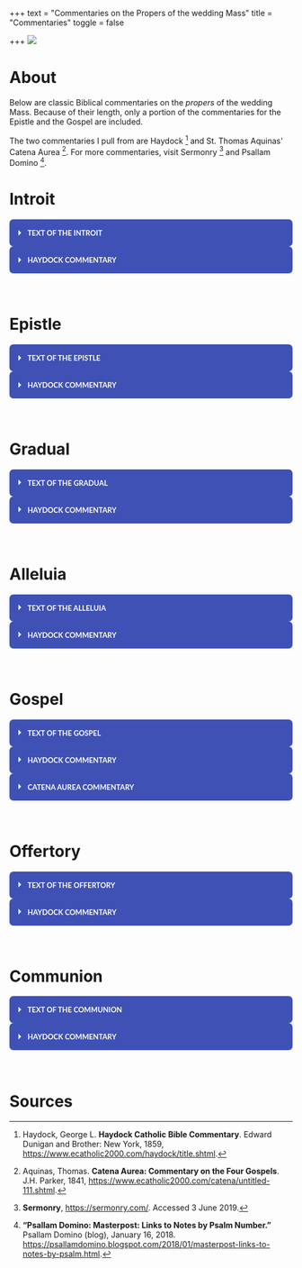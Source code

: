 +++
text = "Commentaries on the Propers of the wedding Mass"
title = "Commentaries"
toggle = false

+++
![](/uploads/_MG_0413-min.JPG)

# About

Below are classic Biblical commentaries on the _propers_ of the wedding Mass. Because of their length, only a portion of the commentaries for the Epistle and the Gospel are included. 

The two commentaries I pull from are Haydock [^1] and St. Thomas Aquinas' Catena Aurea [^2].
For more commentaries, visit Sermonry [^3] and Psallam Domino [^4].

# Introit

<html>
<div class="wrap-collabsible">
<input id="collapsible1" class="toggle" type="checkbox">
<label for="collapsible1" class="lbl-toggle">Text of the Introit</label>
<div class="collapsible-content">
<div class="content-inner">
<p>
Tobias 7:15; 8:19
Deus Israel coniungat vos: et ipse sit vobiscum, qui misertus est duobus unicis: et nunc, Domine, fac eos plenius benedicere te.

May the God of Israel join you together: and may He be with you, who was merciful to two only children: and now, O Lord, make them bless Thee more fully.  
</p>
</div>
</div>
</div>

<style>  
.wrap-collabsible {
margin-bottom: 1.2rem 0;
}

input[type='checkbox'] {
display: none;
}

.lbl-toggle {
display: block;

font-weight: bold;
font-family: montserrat;
font-size: 0.5rem;
text-transform: uppercase;
text-align: left;

padding: 0.5rem;

color: #FFFFFF;
background: #3F51B5;

cursor: pointer;

border-radius: 5px;
transition: all 0.25s ease-out;
}

.lbl-toggle:hover {
color: #000000;
}

.lbl-toggle::before {
content: ' ';
display: inline-block;

border-top: 5px solid transparent;
border-bottom: 5px solid transparent;
border-left: 5px solid currentColor;
vertical-align: middle;
margin-right: .7rem;
transform: translateY(-2px);

transition: transform .2s ease-out;
}

.toggle:checked + .lbl-toggle::before {
transform: rotate(90deg) translateX(-3px);
}

.collapsible-content {
max-height: 0px;
overflow: hidden;
transition: max-height .25s ease-in-out;
}

.toggle:checked + .lbl-toggle + .collapsible-content {
max-height: 350px;
}

.toggle:checked + .lbl-toggle {
border-bottom-right-radius: 0;
border-bottom-left-radius: 0;
}

.collapsible-content .content-inner {
background: rgba(250, 224, 66, .2);
border-bottom: 1px solid rgba(250, 224, 66, .45);
border-bottom-left-radius: 7px;
border-bottom-right-radius: 7px;
padding: .5rem 1rem;
}

</style>

</html>

<html>
<div class="wrap-collabsible">
<input id="collapsible2" class="toggle" type="checkbox">
<label for="collapsible2" class="lbl-toggle">Haydock Commentary</label>
<div class="collapsible-content">
<div class="content-inner">
<p>
Ver. 15.  Hand.  This was the mode of confirming agreements, in Media.  Alex. Genial v. 3. --- The custom prevailed in marriages, (Lament. v. 6.  Isai. lxii. 8.) as it does still among Christians. --- It.  Gr. "her for a wife to Tobias, and said: Behold: take care of her according to the law of Moses, and go to thy father.  And he blessed them.  And he called Edna, his wife, and taking a book, wrote a note, (H. or contract.  C.) and sealed it, and they began to eat."  H. --- It was almost universally the custom to have such writings, particularly where polygamy prevailed.  The wives of lower condition were taken without formality.  C.

Ver. 19.  Make.  Gr. "Shew them mercy, Lord.  Perfect their life in health, with gladness and mercy.  But he ordered his domestics to fill up the grave, and he made them a marriage feast for fourteen days.  And," v. 23.  The ancient Vulg. seems rather more conformable to the present. "Raguel ordered his wife to make several loaves, and going himself to the flock, he brought two cows and four rams, and ordered them to prepare a feast.  He called Tobias, and swore to him, saying, Thou shalt not depart hence these 14 days, but remain here eating and drinking with me, and shalt fill with joy me and my daughter, who has been greatly afflicted.  Receive half of my goods, and thou shalt return safe and sound to thy father; and after my death, and that of my wife, thou shalt have the other half."  H. --- Gr. and Heb. mention nothing of the beasts slaughtered, or of Raguel's testament.  C.  
</p>
</div>
</div>
</div>

<style>  
.wrap-collabsible {
margin-bottom: 1.2rem 0;
}

input[type='checkbox'] {
display: none;
}

.lbl-toggle {
display: block;

font-weight: bold;
font-family: montserrat;
font-size: 0.6rem;
text-transform: uppercase;
text-align: left;

padding: 1rem;

color: #FFFFE6;
background: #FFFFE6;

cursor: pointer;

border-radius: 7px;
transition: all 0.25s ease-out;
}

.lbl-toggle:hover {
color: #000000;
}

.lbl-toggle::before {
content: ' ';
display: inline-block;

border-top: 5px solid transparent;
border-bottom: 5px solid transparent;
border-left: 5px solid currentColor;
vertical-align: middle;
margin-right: .7rem;
transform: translateY(-2px);

transition: transform .2s ease-out;
}

.toggle:checked + .lbl-toggle::before {
transform: rotate(90deg) translateX(-3px);
}

.collapsible-content {
max-height: 0px;
overflow: hidden;
transition: max-height .25s ease-in-out;
}

.toggle:checked + .lbl-toggle + .collapsible-content {
max-height: 700px;
}

.toggle:checked + .lbl-toggle {
border-bottom-right-radius: 0;
border-bottom-left-radius: 0;
}

.collapsible-content .content-inner {
background: rgba(250, 224, 66, .2);
border-bottom: 1px solid rgba(250, 224, 66, .45);
border-bottom-left-radius: 7px;
border-bottom-right-radius: 7px;
padding: .5rem 1rem;
}

</style>

<br>
<br>

</html>

# Epistle

<html>
<div class="wrap-collabsible">
<input id="collapsible3" class="toggle" type="checkbox">
<label for="collapsible3" class="lbl-toggle">Text of the Epistle</label>
<div class="collapsible-content">
<div class="content-inner">
<p>
Ephesians 5:22-33

Wives, be subject to your husbands, as to the Lord.  For the husband is the head of the wife as Christ is the head of the church, his body, and is himself its Savior. As the church is subject to Christ, so let wives also be subject in everything to their husbands. Husbands, love your wives, as Christ loved the church and gave himself up for her, that he might sanctify her, having cleansed her by the washing of water with the word,  that he might present the church to himself in splendor, without spot or wrinkle or any such thing, that she might be holy and without blemish.  Even so husbands should love their wives as their own bodies. He who loves his wife loves himself. For no man ever hates his own flesh, but nourishes and cherishes it, as Christ does the church, because we are members of his body. “For this reason a man shall leave his father and mother and be joined to his wife, and the two shall become one flesh.” This mystery is a profound one, and I am saying that it refers to Christ and the church; however, let each one of you love his wife as himself, and let the wife see that she respects her husband.
</p>
</div>
</div>
</div>

<style>  
.wrap-collabsible {
margin-bottom: 1.2rem 0;
}

input[type='checkbox'] {
display: none;
}

.lbl-toggle {
display: block;

font-weight: bold;
font-family: lato;
font-size: 0.8rem;
text-transform: uppercase;
text-align: left;

padding: 1rem;

color: #FFFFFF;
background: #3F51B5;

cursor: pointer;

border-radius: 7px;
transition: all 0.25s ease-out;
}

.lbl-toggle:hover {
color: #000000;
}

.lbl-toggle::before {
content: ' ';
display: inline-block;

border-top: 5px solid transparent;
border-bottom: 5px solid transparent;
border-left: 5px solid currentColor;
vertical-align: middle;
margin-right: .7rem;
transform: translateY(-2px);

transition: transform .2s ease-out;
}

.toggle:checked + .lbl-toggle::before {
transform: rotate(90deg) translateX(-3px);
}

.collapsible-content {
max-height: 0px;
overflow: hidden;
transition: max-height .25s ease-in-out;
}

.toggle:checked + .lbl-toggle + .collapsible-content {
max-height: 2500px;
}

.toggle:checked + .lbl-toggle {
border-bottom-right-radius: 0;
border-bottom-left-radius: 0;
}

.collapsible-content .content-inner {
background: rgba(250, 224, 66, .2);
border-bottom: 1px solid rgba(250, 224, 66, .45);
border-bottom-left-radius: 7px;
border-bottom-right-radius: 7px;
padding: .5rem 1rem;
}

</style>

</html>

<html>
<div class="wrap-collabsible">
<input id="collapsible4" class="toggle" type="checkbox">
<label for="collapsible4" class="lbl-toggle">Haydock Commentary</label>
<div class="collapsible-content">
<div class="content-inner">
<p>
Ver. 23. For the husband is the head of the wife. Though S. Paul here speaks of a man, who is a husband, we may rather translate man than husband, being the same sentence and same words as 1 Cor. xi. 3. where even the Prot. translation has, that the man is head of the woman. — He (Christ) is the saviour of his mystical body, the Church: though some expound it, that the husband is to save and take care of his wife, who is as it were his body. Wi. 
  
Ver. 24. As the church is subject to Christ. The Church then, according to S. Paul, is ever obedient to Christ: and can never fall from him, but remain faithful to him, unspotted and unchanged to the end of the world. Ch. 

Ver. 26. Cleansing it by the laver\[3\] of water, in the word of life. By this washing is generally understood the sacrament of baptism; and by the word of life, not the word of the gospel preached, but the words or form used in the administration of baptism, according to Christ’s institution: but this is not so certain. Wi. 
  
Read commentaries for verses 27-32 in the links below!
</p>
</div>
</div>
</div>

<style>  
.wrap-collabsible {
margin-bottom: 1.2rem 0;
}

input[type='checkbox'] {
display: none;
}

.lbl-toggle {
display: block;

font-weight: bold;
font-family: lato;
font-size: 0.6rem;
text-transform: uppercase;
text-align: left;

padding: 1rem;

color: #FFFFFF;
background: #3F51B5;

cursor: pointer;

border-radius: 7px;
transition: all 0.25s ease-out;
}

.lbl-toggle:hover {
color: #000000;
}

.lbl-toggle::before {
content: ' ';
display: inline-block;

border-top: 5px solid transparent;
border-bottom: 5px solid transparent;
border-left: 5px solid currentColor;
vertical-align: middle;
margin-right: .7rem;
transform: translateY(-2px);

transition: transform .2s ease-out;
}

.toggle:checked + .lbl-toggle::before {
transform: rotate(90deg) translateX(-3px);
}

.collapsible-content {
max-height: 0px;
overflow: hidden;
transition: max-height .25s ease-in-out;
}

.toggle:checked + .lbl-toggle + .collapsible-content {
max-height: 3500px;
}

.toggle:checked + .lbl-toggle {
border-bottom-right-radius: 0;
border-bottom-left-radius: 0;
}

.collapsible-content .content-inner {
background: rgba(250, 224, 66, .2);
border-bottom: 1px solid rgba(250, 224, 66, .45);
border-bottom-left-radius: 7px;
border-bottom-right-radius: 7px;
padding: .5rem 1rem;
}

</style>

</html>

<br>
<br>

# Gradual

<html>
<div class="wrap-collabsible">
<input id="collapsible5" class="toggle" type="checkbox">
<label for="collapsible5" class="lbl-toggle">Text of the Gradual</label>
<div class="collapsible-content">
<div class="content-inner">
<p>
Psalms 127:3

Uxor tua sicut vitis abundans in lateribus domus tuae. V. Filii tui sicut novellae olivarum in circuitu mensae tuae. Alleluia, alleluia.

Thy wife shall be as a fruitful vine on the sides of thy house. V. Thy children as olive plants round about thy table. Alleluia, alleluia.
</p>
</div>
</div>
</div>

<style>  
.wrap-collabsible {
margin-bottom: 1.2rem 0;
}

input[type='checkbox'] {
display: none;
}

.lbl-toggle {
display: block;

font-weight: bold;
font-family: lato;
font-size: 0.8rem;
text-transform: uppercase;
text-align: left;

padding: 1rem;

color: #FFFFFF;
background: #3F51B5;

cursor: pointer;

border-radius: 7px;
transition: all 0.25s ease-out;
}

.lbl-toggle:hover {
color: #000000;
}

.lbl-toggle::before {
content: ' ';
display: inline-block;

border-top: 5px solid transparent;
border-bottom: 5px solid transparent;
border-left: 5px solid currentColor;
vertical-align: middle;
margin-right: .7rem;
transform: translateY(-2px);

transition: transform .2s ease-out;
}

.toggle:checked + .lbl-toggle::before {
transform: rotate(90deg) translateX(-3px);
}

.collapsible-content {
max-height: 0px;
overflow: hidden;
transition: max-height .25s ease-in-out;
}

.toggle:checked + .lbl-toggle + .collapsible-content {
max-height: 500px;
}

.toggle:checked + .lbl-toggle {
border-bottom-right-radius: 0;
border-bottom-left-radius: 0;
}

.collapsible-content .content-inner {
background: rgba(250, 224, 66, .2);
border-bottom: 1px solid rgba(250, 224, 66, .45);
border-bottom-left-radius: 7px;
border-bottom-right-radius: 7px;
padding: .5rem 1rem;
}

</style>

</html>

<html>
<div class="wrap-collabsible">
<input id="collapsible6" class="toggle" type="checkbox">
<label for="collapsible6" class="lbl-toggle">Haydock Commentary</label>
<div class="collapsible-content">
<div class="content-inner">
<p>
Ver. 3. Sides. Against which vines were planted. C. — The married people who fear God, shall commonly have a numerous posterity; or their souls shall produce many good works in the Church, which springs from our Saviour’s side. Children denote such good works. W. — Plants. Ps. cxliii. 12. Hom. Odys. vi. 163.
</p>
</div>
</div>
</div>

<style>  
.wrap-collabsible {
margin-bottom: 1.2rem 0;
}

input[type='checkbox'] {
display: none;
}

.lbl-toggle {
display: block;

font-weight: bold;
font-family: lato;
font-size: 0.8rem;
text-transform: uppercase;
text-align: left;

padding: 1rem;

color: #FFFFFF;
background: #3F51B5;

cursor: pointer;

border-radius: 7px;
transition: all 0.25s ease-out;
}

.lbl-toggle:hover {
color: #000000;
}

.lbl-toggle::before {
content: ' ';
display: inline-block;

border-top: 5px solid transparent;
border-bottom: 5px solid transparent;
border-left: 5px solid currentColor;
vertical-align: middle;
margin-right: .7rem;
transform: translateY(-2px);

transition: transform .2s ease-out;
}

.toggle:checked + .lbl-toggle::before {
transform: rotate(90deg) translateX(-3px);
}

.collapsible-content {
max-height: 0px;
overflow: hidden;
transition: max-height .25s ease-in-out;
}

.toggle:checked + .lbl-toggle + .collapsible-content {
max-height: 500px;
}

.toggle:checked + .lbl-toggle {
border-bottom-right-radius: 0;
border-bottom-left-radius: 0;
}

.collapsible-content .content-inner {
background: rgba(250, 224, 66, .2);
border-bottom: 1px solid rgba(250, 224, 66, .45);
border-bottom-left-radius: 7px;
border-bottom-right-radius: 7px;
padding: .5rem 1rem;
}

</style>

</html>

<br>
<br>

# Alleluia

<html>
<div class="wrap-collabsible">
<input id="collapsible7" class="toggle" type="checkbox">
<label for="collapsible7" class="lbl-toggle">Text of the Alleluia</label>
<div class="collapsible-content">
<div class="content-inner">
<p>
Psalms 19:3; 133:3

Alleluia, alleluia. V. Mittat vobis Dominus auxilium de sancto: et de Sion tueatur vos. Alleluia. V. Benedicat vobis Dominus ex Sion: qui fecit coelum et terram. Alleluia.

Alleluia, alleluia. V. (Ps. 19. 3) May the Lord send you help from the sanctuary, and defend you out of Sion. Alleluia. V. (Ps. 133. 3). May the Lord out of Sion bless you: who hath made heaven and earth. Alleluia.
</p>
</div>
</div>
</div>

<style>  
.wrap-collabsible {
margin-bottom: 1.2rem 0;
}

input[type='checkbox'] {
display: none;
}

.lbl-toggle {
display: block;

font-weight: bold;
font-family: lato;
font-size: 0.8rem;
text-transform: uppercase;
text-align: left;

padding: 1rem;

color: #FFFFFF;
background: #3F51B5;

cursor: pointer;

border-radius: 7px;
transition: all 0.25s ease-out;
}

.lbl-toggle:hover {
color: #000000;
}

.lbl-toggle::before {
content: ' ';
display: inline-block;

border-top: 5px solid transparent;
border-bottom: 5px solid transparent;
border-left: 5px solid currentColor;
vertical-align: middle;
margin-right: .7rem;
transform: translateY(-2px);

transition: transform .2s ease-out;
}

.toggle:checked + .lbl-toggle::before {
transform: rotate(90deg) translateX(-3px);
}

.collapsible-content {
max-height: 0px;
overflow: hidden;
transition: max-height .25s ease-in-out;
}

.toggle:checked + .lbl-toggle + .collapsible-content {
max-height: 600px;
}

.toggle:checked + .lbl-toggle {
border-bottom-right-radius: 0;
border-bottom-left-radius: 0;
}

.collapsible-content .content-inner {
background: rgba(250, 224, 66, .2);
border-bottom: 1px solid rgba(250, 224, 66, .45);
border-bottom-left-radius: 7px;
border-bottom-right-radius: 7px;
padding: .5rem 1rem;
}

</style>

</html>

<html>
<div class="wrap-collabsible">
<input id="collapsible8" class="toggle" type="checkbox">
<label for="collapsible8" class="lbl-toggle">Haydock Commentary</label>
<div class="collapsible-content">
<div class="content-inner">
<p>
Ver. 3. Sion, where God was supposed to reside, in the tabernacle; though he was also in heaven, v. 7. C.
Ver. 3. Thee. “A Levite on guard answers the cantor,” (Houbig.) or the priests say this to the people, when they were departing home. Num. vi. 23. C. — Earth. All things were made to praise God. W.
</p>
</div>
</div>
</div>

<style>  
.wrap-collabsible {
margin-bottom: 1.2rem 0;
}

input[type='checkbox'] {
display: none;
}

.lbl-toggle {
display: block;

font-weight: bold;
font-family: lato;
font-size: 0.8rem;
text-transform: uppercase;
text-align: left;

padding: 1rem;

color: #FFFFFF;
background: #3F51B5;

cursor: pointer;

border-radius: 7px;
transition: all 0.25s ease-out;
}

.lbl-toggle:hover {
color: #000000;
}

.lbl-toggle::before {
content: ' ';
display: inline-block;

border-top: 5px solid transparent;
border-bottom: 5px solid transparent;
border-left: 5px solid currentColor;
vertical-align: middle;
margin-right: .7rem;
transform: translateY(-2px);

transition: transform .2s ease-out;
}

.toggle:checked + .lbl-toggle::before {
transform: rotate(90deg) translateX(-3px);
}

.collapsible-content {
max-height: 0px;
overflow: hidden;
transition: max-height .25s ease-in-out;
}

.toggle:checked + .lbl-toggle + .collapsible-content {
max-height: 500px;
}

.toggle:checked + .lbl-toggle {
border-bottom-right-radius: 0;
border-bottom-left-radius: 0;
}

.collapsible-content .content-inner {
background: rgba(250, 224, 66, .2);
border-bottom: 1px solid rgba(250, 224, 66, .45);
border-bottom-left-radius: 7px;
border-bottom-right-radius: 7px;
padding: .5rem 1rem;
}

</style>

</html>

<br>
<br>

# Gospel

<html>
<div class="wrap-collabsible">
<input id="collapsible9" class="toggle" type="checkbox">
<label for="collapsible9" class="lbl-toggle">Text of the Gospel</label>
<div class="collapsible-content">
<div class="content-inner">
<p>
Matthew 19:3-6

In illo tempore: Accesérunt ad Jesum pharisæi tentántes eum, et dicéntes: Si licet hómini dimíttere uxorem suam, quacúmque ex causa? Qui respóndens, ait eis: Non legístis, quia qui fecit hóminem ab inítio, másculum et féminam fecit eos? et dixit: Propter hoc dimíttet homo patrem et matrem, et adhærébit uxóri suæ, et erunt duo in carne una. Itaque jam non sunt duo, sed una caro. Quod ergo Deus conjúnxit, homo non séparet.

At that time: The Pharisees came to Jesus, tempting Him and saying; It is lawful for a man to put away his wife for every cause? Who answering said to them, Have ye not read, that He who made man from the beginning, made them male and female? and He said, For this cause shall a man leave his father and mother, and shall cleave to his wife, and they two shall be in one flesh. Therefore, now they are not two but one flesh. What, therefore, God hath joined together, let no man put asunder.
</p>
</div>
</div>
</div>

<style>  
.wrap-collabsible {
margin-bottom: 1.2rem 0;
}

input[type='checkbox'] {
display: none;
}

.lbl-toggle {
display: block;

font-weight: bold;
font-family: lato;
font-size: 0.8rem;
text-transform: uppercase;
text-align: left;

padding: 1rem;

color: #FFFFFF;
background: #3F51B5;

cursor: pointer;

border-radius: 7px;
transition: all 0.25s ease-out;
}

.lbl-toggle:hover {
color: #000000;
}

.lbl-toggle::before {
content: ' ';
display: inline-block;

border-top: 5px solid transparent;
border-bottom: 5px solid transparent;
border-left: 5px solid currentColor;
vertical-align: middle;
margin-right: .7rem;
transform: translateY(-2px);

transition: transform .2s ease-out;
}

.toggle:checked + .lbl-toggle::before {
transform: rotate(90deg) translateX(-3px);
}

.collapsible-content {
max-height: 0px;
overflow: hidden;
transition: max-height .25s ease-in-out;
}

.toggle:checked + .lbl-toggle + .collapsible-content {
max-height: 1000px;
}

.toggle:checked + .lbl-toggle {
border-bottom-right-radius: 0;
border-bottom-left-radius: 0;
}

.collapsible-content .content-inner {
background: rgba(250, 224, 66, .2);
border-bottom: 1px solid rgba(250, 224, 66, .45);
border-bottom-left-radius: 7px;
border-bottom-right-radius: 7px;
padding: .5rem 1rem;
}

</style>

</html>

<html>
<div class="wrap-collabsible">
<input id="collapsible10" class="toggle" type="checkbox">
<label for="collapsible10" class="lbl-toggle">Haydock Commentary</label>
<div class="collapsible-content">
<div class="content-inner">
<p>
Ver. 3. Is it lawful? Here again the Pharisees, ever anxious to ensnare Jesus in his words, come to him and ask him, is it lawful for a man to put away his wife for every cause? Thinking now they had to a certainty succeeded, they argue thus with themselves: shall he say that it is not lawful, we will accuse him of blasphemy, contradicting the Scriptures. For, it is written, Deut. iv. 1. If a man take a wife, and she find not favour in his eyes, for some uncleanness, he shall write a bill of divorce. And Malachy, ii. 16. When thou shalt hate her, put her away. — On the other hand, if he shall say it is lawful, we will accuse him of favouring the passions. But Jesus Christ, the wisdom of the eternal Father, silences them with the authority of that Scripture they attempted to bring against him. What God has joined together, let no man put asunder; intimating, that the connexion between husband and wife is so strict, that by it they become as one flesh, and can no more be separated than one member from another. Dion. Carth. — To put away his wife for every cause,\[1\] or upon every occasion. They did not doubt it, if the cause was considerable. Wi.

Read the commentaries from verses 4-5 at the links below!
</p>
</div>
</div>
</div>

<style>  
.wrap-collabsible {
margin-bottom: 1.2rem 0;
}

input[type='checkbox'] {
display: none;
}

.lbl-toggle {
display: block;

font-weight: bold;
font-family: lato;
font-size: 0.8rem;
text-transform: uppercase;
text-align: left;

padding: 1rem;

color: #FFFFFF;
background: #3F51B5;

cursor: pointer;

border-radius: 7px;
transition: all 0.25s ease-out;
}

.lbl-toggle:hover {
color: #000000;
}

.lbl-toggle::before {
content: ' ';
display: inline-block;

border-top: 5px solid transparent;
border-bottom: 5px solid transparent;
border-left: 5px solid currentColor;
vertical-align: middle;
margin-right: .7rem;
transform: translateY(-2px);

transition: transform .2s ease-out;
}

.toggle:checked + .lbl-toggle::before {
transform: rotate(90deg) translateX(-3px);
}

.collapsible-content {
max-height: 0px;
overflow: hidden;
transition: max-height .25s ease-in-out;
}

.toggle:checked + .lbl-toggle + .collapsible-content {
max-height: 1500px;
}

.toggle:checked + .lbl-toggle {
border-bottom-right-radius: 0;
border-bottom-left-radius: 0;
}

.collapsible-content .content-inner {
background: rgba(250, 224, 66, .2);
border-bottom: 1px solid rgba(250, 224, 66, .45);
border-bottom-left-radius: 7px;
border-bottom-right-radius: 7px;
padding: .5rem 1rem;
}

</style>

</html>

<html>
<div class="wrap-collabsible">
<input id="collapsible11" class="toggle" type="checkbox">
<label for="collapsible11" class="lbl-toggle">Catena Aurea Commentary</label>
<div class="collapsible-content">
<div class="content-inner">
<p>
CHRYSOSTOM. (Hom. lxii.) The Lord had before left Judæa because of their jealousy, but now He keeps Himself more to it, because His passion was near at hand. Yet does He not go up to Judæa itself, but into the borders of Judæa; whence it is said, And it came to pass when Jesus had ended all these sayings, he departed from Galilee.

RABANUS. Here then He begins to relate what He did, taught, or suffered in Judæa. At first beyond Jordan eastward, afterwards on this side Jordan when He came to Jericho, Bethphage, and Jerusalem; whence it follows, And He came into the coasts of Judæa beyond Jordan.

PSEUDO-CHRYSOSTOM.e. As the righteous Lord of all, who loves these servants so as not to despise those.

RABANUS. It should be known, that the whole territory of the Israelites was called Judæa, to distinguish it from other nations. But its southern portion, inhabited by the tribes of Judah and Benjamin, was called Judæa proper, to distinguish it from other districts in the same province as Samaria, Galilee, Decapolis, and the rest. It follows, And great multitudes followed him.

PSEUDO-CHRYSOSTOM. They were conducting Him forth, as the young children of a father going on a far journey. And He setting forth as a father, left them as pledges of His love the healing of their diseases, as it is said, And he healed them.

CHRYSOSTOM. It should be also observed, that the Lord is not either ever delivering doctrine, or ever working miracles, but one while does this, and again turns to that; that by His miracles faith might be given to what He said, and by His teaching might be shewed the profit of those things which He wrought.

ORIGEN. The Lord healed the multitudes beyond Jordan, where baptism was given. For all are truly healed from spiritual sickness in baptism; and many follow Christ as did these multitudes, but not rising up as Matthew, who arose and followed the Lord,

HILARY. Also He cures the Galileans on the borders of Judæa, that He might admit the sins of the Gentiles to that pardon which was prepared for the Jews.

CHRYSOSTOM. For indeed Christ so healed men, as to do good both to themselves, and through them to many other. For these men’s healing was to others the occasion of their knowledge of God; but not to the Pharisees, who were only hardened by the miracles; whence it follows; And the Pharisees came to him, tempting him,, and saying, Is it lawful for a man to put away his wife for every cause?

JEROME. That they might have Him as it were between the horns of a syllogism, so that, whatever answer He should make, it would lie open to cavil. Should He allow a wife to be put away for any cause, and the marriage of another, he would seem to contradict Himself as a preacher of chastity. Should He answer that she may not be put away for any cause whatsoever, He will be judged to have spoken impiously, and to make against the teaching of Moses and of God.

CHRYSOSTOM. Observe their wickedness even in the way of putting their question. The Lord had above disputed concerning thus law, but they now ask Him as though He had spoken nothing thereof, supposing He had forgot what He had before delivered in this matter.

PSEUDO-CHRYSOSTOM. But, as when you see one much pursuing the acquaintance of physicians, you know that he is sick, so, when you see either man or woman enquiring concerning divorce, know that that man is lustful and that woman unchaste. For chastity has pleasure in wedlock, but desire is tormented as though under a slavish bondage therein. And knowing that they had no sufficient cause to allege for their putting away their wives, save their own lewdness, they feigned many divers causes. They feared to ask Him for what cause, lest they should be tied down within the limits of fixed and certain causes; and therefore they asked if it were lawful for every cause; for they knew that appetite knows no limits, and cannot hold itself within the bounds of one marriage, but the more it is indulged the more it is kindled.

ORIGEN. Seeing the Lord thus tempted, let none of His disciples who is set to teach think it hard if he also be by some tempted. Howbeit, He replies to His tempters with the doctrines of piety.

JEROME. But He so frames His answer as to evade their snare. He brings in the testimony of Holy Writ, and the law of nature, and opposing God’s first sentence to this second, He answered and said unto them, Have ye not read, that he which made them at the beginning made them male and female? This is written in the beginning of Genesis. This teaches that second marriages are to be avoided, for He said not male and females, which was what was sought by the putting away of the first, but, male and female, implying only one tie of wedlock.

RABANUS. For by the wholesome design of God it was ordained that a man should have in the woman a part of his own body, and should not look upon as separate from himself that which he knew was formed out of himself.

PSEUDO-CHRYSOSTOM. If then God created the male and female out of one, to this end that they should be one, why then henceforth were not they born man and wife at one birth, as it is with certain insects? Because God created male and female for the continuance of the species, yet is He ever a lover of chastity, and promoter of continence. Therefore did He not follow this pattern in all kinds, to the end that, if any man choose to marry, he may know what is, according to the first disposition of the creation, the condition of man and wife; but if he choose not to marry, he shall not be under necessity to marry by the circumstances of his birth, lest he should by his continence be the destruction of the other who was not willing to be continent; for which same cause God forbids that after being joined in wedlock one should separate if the other be unwilling.

CHRYSOSTOM. But not by the law of creation only, but also by the practice of the law, He shews that they ought to be joined one and one, and never put asunder, And he said, For this cause shall a man leave his father and his mother, and shall cleave to his wife.

JEROME. In like manner He says his wife, and not wives, and adds expressly, and they twain shall be one flesh. For it is the reward of marriage that one flesh, namely in the offspring, is made of two.

GLOSS. (interlin.) Or, one flesh, that is in carnal connexion.

PSEUDO-CHRYSOSTOM. If then because the wife is made of the man, and both one of one flesh, a man shall leave his father and his mother, then there should be yet greater affection between brothers and sisters, for these come of the same parents, but man and wife of different. But this is saying too much, because the ordinance of God is of more force than the law of nature. For God’s precepts are not subject to the law of nature, but nature bends to the precepts of God. Also brethren are born of one, that they should seek out different roads; but the man and the wife are born of different persons, that they should coalesce in one. The order of nature also follows the appointment of God. For as is the sap in trees, so is affection in man. The sap ascends from the roots into the leaves, and passes forth into the seed. Therefore parents love their children, but are not so loved of them, for the desire of a man is not towards his parents, but towards the sons whom he has begot; and this is what is said, Therefore shall a man leave his father and his mother, and shall cleave unto his wife.

CHRYSOSTOM. See the wisdom of the Teacher. Being asked, Is it lawful, He said not straight, It is not lawful, lest they should be troubled, but establishes it through a proof. For God made them from the beginning male and female, and not merely joined them together, but bade them quit father and mother; and not bade the husband merely approach his wife, but be joined to her, shewing by this manner of speaking the inseparable bond. He even added a still closer union, saying, And they twain shall be one flesh.

AUGUSTINE. (Gen. ad lit. ix. 19.) Whereas Scripture witnesses that these words were said by the first man, and the Lord here declares that God spake them, hence we should understand that by reason of the ecstasy which had passed upon Adam, he was enabled to speak this as a prophecy.

REMIGIUS. The Apostle says that this is a mystery in Christ and the Church (Eph. 5:32.); for the Lord Jesus Christ left His Father when He came down from heaven to earth; and He left His mother, that is, the synagogue, because of its unbelief, and clave unto His wife, that is, the Holy Church, and they two are one flesh, that is, Christ and the Church are one body.

CHRYSOSTOM. When He had brought forward the words and facts of the old law, He then interprets it with authority, and lays down a law, saying, Therefore they are no more twain, but one flesh. For as those who love one another spiritually are said to be one soul, And all they that believed had one heart and one soul, (Acts 4:32.) so husband and wife who love each other after the flesh, are said to be one flesh. And as it is a wretched thing to cut the flesh, so is it an unjust thing to put away a wife.

AUGUSTINE. (Civ. Dei, xiv. 22.) For they are called one, either from their union, or from the derivation of the woman, who was taken out of the side of the man.

CHRYSOSTOM. He brings in God yet again, saying, What God has joined, let no man put asunder, shewing that it is against both nature and God’s law to put away a wife; against nature, because one flesh is therein divided; against law, because God has joined and forbidden to sunder them.

JEROME. God has joined by making man and woman one flesh; this then man may not put asunder, but God only. Man puts asunder, when from desire of a second wife the first is put away; God puts asunder, who also had joined, when by consent for the service of God we so have our wives as though we had them not. (1 Cor. 7:29.)

AUGUSTINE. (Cont. Faust. xix. 29.) Behold now out of the books of Moses it is proved to the Jews that a wife may not be put away. For they thought that they were doing according to the purport of Moses’ law when they did put them away. This also we learn hence by the testimony of Christ Himself, that it was God who made it thus, and joined them male and female; which when the Manichæans deny, they are condemned, resisting the Gospel of Christ.

PSEUDO-CHRYSOSTOM. This sentence of chastity seemed hard to these adulterers; but they could not make answer to the argument. Howbeit, they will not submit to the truth, but betake themselves for shelter to Moses, as men having a bad cause fly to some powerful personage, that where justice is not, his countenance may prevail; They say unto him, Why did Moses then command to give a writing of divorcement, and to put her away?

JEROME. Here they reveal the cavil which they had prepared; albeit the Lord had not given sentence of Himself, but had recalled to their minds ancient history, and the commands of God.

CHRYSOSTOM. Had the Lord been opposed to the Old Testament, He would not thus have contended in Moses’ behalf, nor have gone about to shew that what was his was in agreement with the things of old. But the unspeakable wisdom of Christ made answer and excuse for these in this manner, He saith unto them, Moses for the hardness of your hearts suffered you to put away your wives. By this He clears Moses from their charge, and retorts it all upon their own head.

AUGUSTINE. (ubi sup.) For how great was that hardness! When not even the intervention of a bill of divorce, which gave room for just and prudent men to endeavour to dissuade, could move them to renew the conjugal affection. And with what wit do the Manichæans blame Moses, as severing wedlock by a bill of divorce, and commend Christ as, on the contrary, confirming its force? Whereas according to their impious science they should have praised Moses for putting asunder what the devil had joined, and found fault with Christ who riveted the bonds of the devil.

CHRYSOSTOM. At last, because what He had said was severe, He goes back to the old law, saying, From the beginning it was not so.

JEROME. What He says is to this purpose. Is it possible that God should so contradict Himself, as to command one thing at first, and after defeat His own ordinance by a new statute? Think not so; but, whereas Moses saw that through desire of second wives who should be richer, younger, or fairer, that the first were put to death, or treated ill, he chose rather to suffer separation, than the continuance of hatred and assassination. Observe moreover that He said not God suffered you, but, Moses; shewing that it was, as the Apostle speaks, a counsel of man, not a command of God. (1 Cor. 7:12.)

PSEUDO-CHRYSOSTOM. Therefore said He well, Moses suffered, not commanded. For what we command, that we ever wish; but when we suffer, we yield against our will, because we have not the power to put full restraint upon the evil wills of men. He therefore suffered you to do evil that you might not do worse; thus in suffering this he was not enforcing the righteousness of God, but taking away its sinfulness from a sin; that while you did it according to His law, your sin should not appear sin.
</p>
</div>
</div>
</div>

<style>  
.wrap-collabsible {
margin-bottom: 1.2rem 0;
}

input[type='checkbox'] {
display: none;
}

.lbl-toggle {
display: block;

font-weight: bold;
font-family: lato;
font-size: 0.8rem;
text-transform: uppercase;
text-align: left;

padding: 1rem;

color: #FFFFFF;
background: #3F51B5;

cursor: pointer;

border-radius: 7px;
transition: all 0.25s ease-out;
}

.lbl-toggle:hover {
color: #000000;
}

.lbl-toggle::before {
content: ' ';
display: inline-block;

border-top: 5px solid transparent;
border-bottom: 5px solid transparent;
border-left: 5px solid currentColor;
vertical-align: middle;
margin-right: .7rem;
transform: translateY(-2px);

transition: transform .2s ease-out;
}

.toggle:checked + .lbl-toggle::before {
transform: rotate(90deg) translateX(-3px);
}

.collapsible-content {
max-height: 0px;
overflow: hidden;
transition: max-height .25s ease-in-out;
}

.toggle:checked + .lbl-toggle + .collapsible-content {
max-height: 9000px;
}

.toggle:checked + .lbl-toggle {
border-bottom-right-radius: 0;
border-bottom-left-radius: 0;
}

.collapsible-content .content-inner {
background: rgba(250, 224, 66, .2);
border-bottom: 1px solid rgba(250, 224, 66, .45);
border-bottom-left-radius: 7px;
border-bottom-right-radius: 7px;
padding: .5rem 1rem;
}

</style>

</html>

<br>
<br>

# Offertory

<html>
<div class="wrap-collabsible">
<input id="collapsible12" class="toggle" type="checkbox">
<label for="collapsible12" class="lbl-toggle">Text of the Offertory</label>
<div class="collapsible-content">
<div class="content-inner">
<p>
Psalms 30:15-16

In te speravi, Domine: dixi: Tu es Deus meus: in manibus tuis tempora mea.

In Thee, O Lord, have I hoped: I said, Thou art my God; my times are in Thy hands.
</p>
</div>
</div>
</div>

<style>  
.wrap-collabsible {
margin-bottom: 1.2rem 0;
}

input[type='checkbox'] {
display: none;
}

.lbl-toggle {
display: block;

font-weight: bold;
font-family: lato;
font-size: 0.8rem;
text-transform: uppercase;
text-align: left;

padding: 1rem;

color: #FFFFFF;
background: #3F51B5;

cursor: pointer;

border-radius: 7px;
transition: all 0.25s ease-out;
}

.lbl-toggle:hover {
color: #000000;
}

.lbl-toggle::before {
content: ' ';
display: inline-block;

border-top: 5px solid transparent;
border-bottom: 5px solid transparent;
border-left: 5px solid currentColor;
vertical-align: middle;
margin-right: .7rem;
transform: translateY(-2px);

transition: transform .2s ease-out;
}

.toggle:checked + .lbl-toggle::before {
transform: rotate(90deg) translateX(-3px);
}

.collapsible-content {
max-height: 0px;
overflow: hidden;
transition: max-height .25s ease-in-out;
}

.toggle:checked + .lbl-toggle + .collapsible-content {
max-height: 700px;
}

.toggle:checked + .lbl-toggle {
border-bottom-right-radius: 0;
border-bottom-left-radius: 0;
}

.collapsible-content .content-inner {
background: rgba(250, 224, 66, .2);
border-bottom: 1px solid rgba(250, 224, 66, .45);
border-bottom-left-radius: 7px;
border-bottom-right-radius: 7px;
padding: .5rem 1rem;
}

</style>

</html>

<html>
<div class="wrap-collabsible">
<input id="collapsible13" class="toggle" type="checkbox">
<label for="collapsible13" class="lbl-toggle">Haydock Commentary</label>
<div class="collapsible-content">
<div class="content-inner">
<p>
Ver. 16. Lots. Sept. Rom. klhroi, as the same word, hittothai is rendered Judg. xxi. 22. Others explain “times,” with the Rom. Psalter, &c. in the same sense, to denote (Bert.) that all the vicissitudes of life, both prosperity and adversity, are at God’s disposal. Theod. — If he protects me, all my enemies will rage in vain. C.  
</p>
</div>
</div>
</div>

<style>  
.wrap-collabsible {
margin-bottom: 1.2rem 0;
}

input[type='checkbox'] {
display: none;
}

.lbl-toggle {
display: block;

font-weight: bold;
font-family: lato;
font-size: 0.8rem;
text-transform: uppercase;
text-align: left;

padding: 1rem;

color: #FFFFFF;
background: #3F51B5;

cursor: pointer;

border-radius: 7px;
transition: all 0.25s ease-out;
}

.lbl-toggle:hover {
color: #000000;
}

.lbl-toggle::before {
content: ' ';
display: inline-block;

border-top: 5px solid transparent;
border-bottom: 5px solid transparent;
border-left: 5px solid currentColor;
vertical-align: middle;
margin-right: .7rem;
transform: translateY(-2px);

transition: transform .2s ease-out;
}

.toggle:checked + .lbl-toggle::before {
transform: rotate(90deg) translateX(-3px);
}

.collapsible-content {
max-height: 0px;
overflow: hidden;
transition: max-height .25s ease-in-out;
}

.toggle:checked + .lbl-toggle + .collapsible-content {
max-height: 700px;
}

.toggle:checked + .lbl-toggle {
border-bottom-right-radius: 0;
border-bottom-left-radius: 0;
}

.collapsible-content .content-inner {
background: rgba(250, 224, 66, .2);
border-bottom: 1px solid rgba(250, 224, 66, .45);
border-bottom-left-radius: 7px;
border-bottom-right-radius: 7px;
padding: .5rem 1rem;
}

</style>

</html>

<br>
<br>

# Communion

<html>
<div class="wrap-collabsible">
<input id="collapsible14" class="toggle" type="checkbox">
<label for="collapsible14" class="lbl-toggle">Text of the Communion</label>
<div class="collapsible-content">
<div class="content-inner">
<p>
Psalms 127:4, 6

Ecce sic benedicetur omnis homo, qui timet Dominum: et videas filios filiorum tuorum: pax super Israel.

Behold, thus shall every man be blessed that feareth the Lord; and mayest thou see thy children’s children; peace upon Israel.
</p>
</div>
</div>
</div>

<style>  
.wrap-collabsible {
margin-bottom: 1.2rem 0;
}

input[type='checkbox'] {
display: none;
}

.lbl-toggle {
display: block;

font-weight: bold;
font-family: lato;
font-size: 0.8rem;
text-transform: uppercase;
text-align: left;

padding: 1rem;

color: #FFFFFF;
background: #3F51B5;

cursor: pointer;

border-radius: 7px;
transition: all 0.25s ease-out;
}

.lbl-toggle:hover {
color: #000000;
}

.lbl-toggle::before {
content: ' ';
display: inline-block;

border-top: 5px solid transparent;
border-bottom: 5px solid transparent;
border-left: 5px solid currentColor;
vertical-align: middle;
margin-right: .7rem;
transform: translateY(-2px);

transition: transform .2s ease-out;
}

.toggle:checked + .lbl-toggle::before {
transform: rotate(90deg) translateX(-3px);
}

.collapsible-content {
max-height: 0px;
overflow: hidden;
transition: max-height .25s ease-in-out;
}

.toggle:checked + .lbl-toggle + .collapsible-content {
max-height: 350px;
}

.toggle:checked + .lbl-toggle {
border-bottom-right-radius: 0;
border-bottom-left-radius: 0;
}

.collapsible-content .content-inner {
background: rgba(250, 224, 66, .2);
border-bottom: 1px solid rgba(250, 224, 66, .45);
border-bottom-left-radius: 7px;
border-bottom-right-radius: 7px;
padding: .5rem 1rem;
}

</style>

</html>

<html>
<div class="wrap-collabsible">
<input id="collapsible15" class="toggle" type="checkbox">
<label for="collapsible15" class="lbl-toggle">Haydock Commentary</label>
<div class="collapsible-content">
<div class="content-inner">
<p>
Ver. 6. Israel. This is best secured by a well-regulated and numerous people. Bert. — The good works, performed on earth, will be rewarded in heaven. W. — We shall rejoice in the spiritual children, whom we shall have begotten. M.  
</p>
</div>
</div>
</div>

<style>  
.wrap-collabsible {
margin-bottom: 1.2rem 0;
}

input[type='checkbox'] {
display: none;
}

.lbl-toggle {
display: block;

font-weight: bold;
font-family: lato;
font-size: 0.8rem;
text-transform: uppercase;
text-align: left;

padding: 1rem;

color: #FFFFFF;
background: #3F51B5;

cursor: pointer;

border-radius: 7px;
transition: all 0.25s ease-out;
}

.lbl-toggle:hover {
color: #000000;
}

.lbl-toggle::before {
content: ' ';
display: inline-block;

border-top: 5px solid transparent;
border-bottom: 5px solid transparent;
border-left: 5px solid currentColor;
vertical-align: middle;
margin-right: .7rem;
transform: translateY(-2px);

transition: transform .2s ease-out;
}

.toggle:checked + .lbl-toggle::before {
transform: rotate(90deg) translateX(-3px);
}

.collapsible-content {
max-height: 0px;
overflow: hidden;
transition: max-height .25s ease-in-out;
}

.toggle:checked + .lbl-toggle + .collapsible-content {
max-height: 700px;
}

.toggle:checked + .lbl-toggle {
border-bottom-right-radius: 0;
border-bottom-left-radius: 0;
}

.collapsible-content .content-inner {
background: rgba(250, 224, 66, .2);
border-bottom: 1px solid rgba(250, 224, 66, .45);
border-bottom-left-radius: 7px;
border-bottom-right-radius: 7px;
padding: .5rem 1rem;
}

</style>

</html>

<br>
<br>

# Sources

[^1]: Haydock, George L. **Haydock Catholic Bible Commentary**. Edward Dunigan and Brother: New York, 1859, https://www.ecatholic2000.com/haydock/title.shtml.

[^2]: Aquinas, Thomas. **Catena Aurea: Commentary on the Four Gospels**. J.H. Parker, 1841, https://www.ecatholic2000.com/catena/untitled-111.shtml.

[^3]: **Sermonry**, https://sermonry.com/. Accessed 3 June 2019.

[^4]: **“Psallam Domino: Masterpost: Links to Notes by Psalm Number.”** Psallam Domino (blog), January 16, 2018. https://psallamdomino.blogspot.com/2018/01/masterpost-links-to-notes-by-psalm.html.

